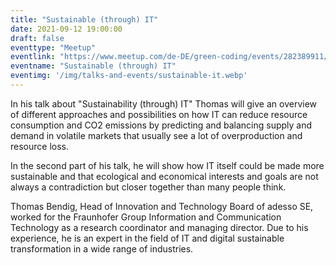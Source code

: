 ```yaml
---
title: "Sustainable (through) IT"
date: 2021-09-12 19:00:00
draft: false
eventtype: "Meetup"
eventlink: "https://www.meetup.com/de-DE/green-coding/events/282389911/"
eventname: "Sustainable (through) IT"
eventimg: '/img/talks-and-events/sustainable-it.webp'
---
```

In his talk about "Sustainability (through) IT" Thomas will give an overview of different approaches and possibilities on how IT can reduce resource consumption and CO2 emissions by predicting and balancing supply and demand in volatile markets that usually see a lot of overproduction and resource loss.

In the second part of his talk, he will show how IT itself could be made more sustainable and that ecological and economical interests and goals are not always a contradiction but closer together than many people think.

Thomas Bendig, Head of Innovation and Technology Board of adesso SE, worked for the Fraunhofer Group Information and Communication Technology as a research coordinator and managing director. Due to his experience, he is an expert in the field of IT and digital sustainable transformation in a wide range of industries.</p>

